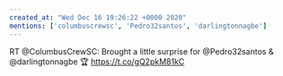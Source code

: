 ```yaml
---
created_at: "Wed Dec 16 19:26:22 +0000 2020"
mentions: ['columbuscrewsc', 'Pedro32santos', 'darlingtonnagbe']
---
```


RT @ColumbusCrewSC: Brought a little surprise for @Pedro32santos &amp; @darlingtonnagbe 🏆 https://t.co/gQ2pkM81kC